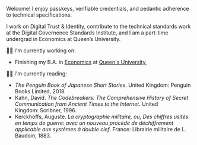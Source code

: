 <!-- - 👋 Hi, I’m @mark-drummond
- 👀 I’m interested in ...
- 🌱 I’m currently learning ...
- 💞️ I’m looking to collaborate on ...
- 📫 How to reach me ...
-->
Welcome! I enjoy passkeys, verifiable credentials, and pedantic adherence to technical specifications.

I work on Digital Trust & Identity, contribute to the technical standards work at the Digital Governence Standards Institute, and I am a part-time undergrad in Economics at Queen’s University.

👨‍💻 I'm currently working on:

- Finishing my B.A. in [Economics](https://www.econ.queensu.ca/) at [Queen's University](https://queensu.ca),

👨‍🎓 I'm currently reading:

- _The Penguin Book of Japanese Short Stories_. United Kingdom: Penguin Books Limited, 2018.
- Kahn, David. _The Codebreakers: The Comprehensive History of Secret Communication from Ancient Times to the Internet_. United Kingdom: Scribner, 1996.
- Kerckhoffs, Auguste. _La cryptographie militaire, ou, Des chiffres usités en temps de guerre: avec un nouveau procédé de déchiffrement applicable aux systèmes à double clef_. France: Librairie militaire de L. Baudoin, 1883.

<!---
mark-drummond/mark-drummond is a ✨ special ✨ repository because its `README.md` (this file) appears on your GitHub profile.
You can click the Preview link to take a look at your changes.

Here are some ideas to get you started:

- 🔭 I’m currently working on ...
- 🌱 I’m currently learning ...
- 👯 I’m looking to collaborate on ...
- 🤔 I’m looking for help with ...
- 💬 Ask me about ...
- 📫 How to reach me: ...
- 😄 Pronouns: ...
- ⚡ Fun fact: ...

--->
